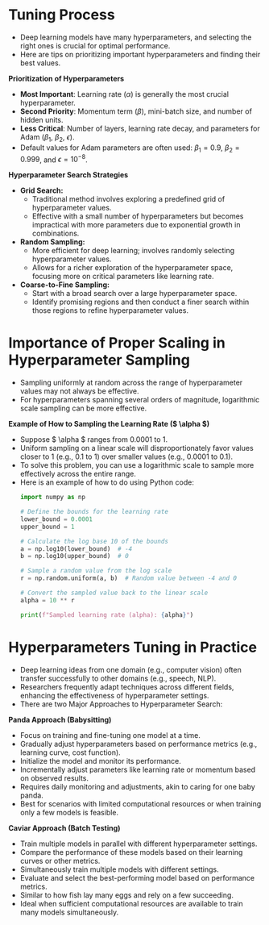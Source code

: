 # Tuning Process

- Deep learning models have many hyperparameters, and selecting the right ones is crucial for optimal performance.
- Here are tips on prioritizing important hyperparameters and finding their best values.

**Prioritization of Hyperparameters**

 - **Most Important**: Learning rate ($\alpha$) is generally the most crucial hyperparameter.
 - **Second Priority**: Momentum term ($\beta$), mini-batch size, and number of hidden units.
 - **Less Critical**: Number of layers, learning rate decay, and parameters for Adam ($\beta_1$, $\beta_2$, $\epsilon$).
 - Default values for Adam parameters are often used: $\beta_1 = 0.9$, $\beta_2 = 0.999$, and $\epsilon = 10^{-8}$.

**Hyperparameter Search Strategies**

 - **Grid Search:**
    - Traditional method involves exploring a predefined grid of hyperparameter values.
    - Effective with a small number of hyperparameters but becomes impractical with more parameters due to exponential growth in combinations.
 - **Random Sampling:**
    - More efficient for deep learning; involves randomly selecting hyperparameter values.
    - Allows for a richer exploration of the hyperparameter space, focusing more on critical parameters like learning rate.
 - **Coarse-to-Fine Sampling:**
    - Start with a broad search over a large hyperparameter space.
    - Identify promising regions and then conduct a finer search within those regions to refine hyperparameter values.

# Importance of Proper Scaling in Hyperparameter Sampling

 - Sampling uniformly at random across the range of hyperparameter values may not always be effective.
 - For hyperparameters spanning several orders of magnitude, logarithmic scale sampling can be more effective.

**Example of How to Sampling the Learning Rate ($ \alpha $)**

 - Suppose $ \alpha $ ranges from 0.0001 to 1.
 - Uniform sampling on a linear scale will disproportionately favor values closer to 1 (e.g., 0.1 to 1) over smaller values (e.g., 0.0001 to 0.1).
 - To solve this problem, you can use a logarithmic scale to sample more effectively across the entire range.
 - Here is an example of how to do using Python code:
    ```python
    import numpy as np

    # Define the bounds for the learning rate
    lower_bound = 0.0001
    upper_bound = 1

    # Calculate the log base 10 of the bounds
    a = np.log10(lower_bound)  # -4
    b = np.log10(upper_bound)  # 0

    # Sample a random value from the log scale
    r = np.random.uniform(a, b)  # Random value between -4 and 0

    # Convert the sampled value back to the linear scale
    alpha = 10 ** r
    
    print(f"Sampled learning rate (alpha): {alpha}")
    ```

# Hyperparameters Tuning in Practice

 - Deep learning ideas from one domain (e.g., computer vision) often transfer successfully to other domains (e.g., speech, NLP).
 - Researchers frequently adapt techniques across different fields, enhancing the effectiveness of hyperparameter settings.
 - There are two Major Approaches to Hyperparameter Search:

**Panda Approach (Babysitting)**
       
 - Focus on training and fine-tuning one model at a time.
 - Gradually adjust hyperparameters based on performance metrics (e.g., learning curve, cost function).
 - Initialize the model and monitor its performance.
 - Incrementally adjust parameters like learning rate or momentum based on observed results.
 - Requires daily monitoring and adjustments, akin to caring for one baby panda.
 - Best for scenarios with limited computational resources or when training only a few models is feasible.

**Caviar Approach (Batch Testing)**
    
 - Train multiple models in parallel with different hyperparameter settings.
 - Compare the performance of these models based on their learning curves or other metrics.
 - Simultaneously train multiple models with different settings.
 - Evaluate and select the best-performing model based on performance metrics.
 - Similar to how fish lay many eggs and rely on a few succeeding.
 - Ideal when sufficient computational resources are available to train many models simultaneously.
